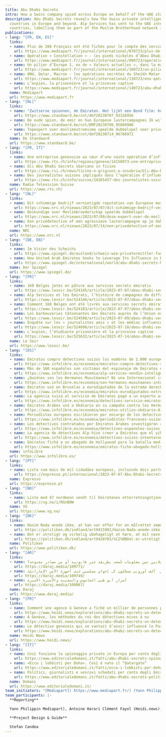 ```yaml
---
title: Abu Dhabi Secrets
intro: How a Swiss company spied across Europe on behalf of the UAE state.
description: Abu Dhabi Secrets reveals how the Swiss private intelligence company Alp Services has been contracted by the UAE government to spy on citizens of 18 
  countries in Europe and beyond. Alp Services has sent to the UAE intelligence services the names of more than 1000 individuals and 400 organizations in 18 European 
  countries, labelling them as part of the Muslim Brotherhood network in Europe.
publications:
- lang: "[FR, EN, ES]"
  links:
  - name: Plus de 200 Français ont été fichés pour le compte des services secrets des Émirats arabes unis
    url: https://www.mediapart.fr/journal/international/070723/plus-de-200-francais-ont-ete-fiches-pour-le-compte-des-services-secrets-des-emirats-arabes-unis
  - name: Opération « Constellation » - les pieds nickelés d’Abou Dhabi à Bruxelles
    url: https://www.mediapart.fr/journal/international/090723/operation-constellation-les-pieds-nickeles-d-abou-dhabi-bruxelles
  - name: Un pilier d’Europe 1, ex de « Valeurs actuelles », dans la main des barbouzes des Émirats
    url: https://www.mediapart.fr/journal/international/100723/un-pilier-d-europe-1-ex-de-valeurs-actuelles-dans-la-main-des-barbouzes-des-emirats
  - name: ONU, Qatar, Macron - les opérations secrètes du Sheikh Matar, agent des Émirats
    url: https://www.mediapart.fr/journal/international/130723/onu-qatar-macron-les-operations-secretes-du-sheikh-matar-agent-des-emirats
  - name: L’espion, la prisonnière et la princesse captive
    url: https://www.mediapart.fr/journal/international/140723/abu-dhabi-secrets-l-espion-la-prisonniere-et-la-princesse-captive     
  name: Mediapart
  url: https://www.mediapart.fr
- lang: "[NL]"
  links:
  - name: "Zwitserse spionnen, de Emiraten. Het lijkt een Bond film: hoe bekende Belgen onterecht op de watchlist van de emirs kwamen"
    url: https://www.standaard.be/cnt/dmf20230707_93326956
  - name: De oude spion, de emir en hun Europese lastercampagnes Ik wilde naar Genève rijden om hen allemaal te vermoorden
    url: https://www.standaard.be/cnt/DMF20230706_95804908
  - name: Topexpert over moslimextremisme speelde dubbelspel voor privéspionnen
    url: https://www.standaard.be/cnt/dmf20230714_96766972
  name: De Standaard
  url: https://www.standaard.be/
- lang: "[FR, IT]"
  links:
  - name: Une entreprise genevoise au cœur d’une vaste opération d’influence des Emirats arabes unis
    url: https://www.rts.ch/info/regions/geneve/14158973-une-entreprise-genevoise-au-cur-dune-vaste-operation-dinfluence-des-emirats-arabes-unis.html
  - name: Gli Abu Dhabi Secrets sbarcano in Ticino
    url: https://www.rsi.ch/news/ticino-e-grigioni-e-insubria/Gli-Abu-Dhabi-Secrets-sbarcano-in-Ticino-16379059.html
  - name: Des journalistes suisses impliqués dans l’opération d’influence des Emirats arabes unis
    url: https://www.rts.ch/info/suisse/14165457-des-journalistes-suisses-impliques-dans-loperation-dinfluence-des-emirats-arabes-unis.html    
  name: Radio Television Suisse
  url: https://www.rts.ch/
- lang: "[NL]"
  links:
  - name: Dit schimmige bedrijf vernietigde reputaties van Europese moslims
    url: https://www.nrc.nl/nieuws/2023/07/07/dit-schimmige-bedrijf-vernietigde-met-succes-de-reputaties-van-europese-moslims-a4169074
  - name: Deskundige over Moslim­broederschap speelde dubbelspel
    url: https://www.nrc.nl/nieuws/2023/07/09/deze-expert-over-de-moslimbroeders-speelde-dubbelspel-a4169201
  - name: Een privédetective of een agressieve lastercampagne op je dak, omdat je kritiek had op de Emiraten
    url: https://www.nrc.nl/nieuws/2023/07/14/een-privedetective-of-een-agressieve-lastercampagne-op-je-dak-omdat-je-kritiek-had-op-de-emiraten-a4169701
  name: NRC
  url: https://www.nrc.nl
- lang: "[DE, EN]"
  links:
  - name: Im Visier des Scheichs
    url: https://www.spiegel.de/ausland/schweiz-wie-privatermittler-fuer-die-vereinigten-arabischen-emirate-in-europa-politik-beeinflussten-a-a23274f9-2a23-4216-97f6-9438021f3232?d=1688724147&sara_ecid=app_upd_xDl6zCyJhGEY9I3axx5s5LM6z4xunp&sara_ref=re-so-app-sh
  - name: How United Arab Emirates Seeks to Leverage Its Influence in Europe
    url: https://www.spiegel.de/international/world/abu-dhabi-secrets-how-qatar-seeks-to-leverage-its-influence-in-europe-a-d0058776-2806-464d-9e0b-1fd3b6a07282
  name: Der Spiegel
  url: https://www.spiegel.de/
- lang: "[FR]"
  links:
  - name: 160 Belges jetés en pâture aux services secrets émiratis
    url: https://www.lesoir.be/524145/article/2023-07-07/abou-dhabi-secrets-160-belges-jetes-en-pature-aux-services-secrets-emiratis
  - name: Alp Services et les Emirats, l’histoire de campagnes de diffamation à plusieurs millions
    url: https://www.lesoir.be/524146/article/2023-07-07/abou-dhabi-secrets-alp-services-et-les-emirats-lhistoire-de-campagnes-de  
  - name: Comment 160 Belges ont été livrés aux services secrets émiratis
    url: https://www.lesoir.be/524183/article/2023-07-07/abou-dhabi-secrets-comment-160-belges-ont-ete-livres-aux-services-secrets
  - name: Les barbouzeries tâtonnantes des Émirats auprès de l’Union européenne
    url: https://www.lesoir.be/524508/article/2023-07-09/abou-dhabi-secrets-les-barbouzeries-tatonnantes-des-emirats-aupres-de-lunion
  - name: Enquête sur les « journalistes amis » et les médias influencés
    url: https://www.lesoir.be/524690/article/2023-07-10/abou-dhabi-secrets-enquete-sur-les-journalistes-amis-et-les-medias-influences
  - name: L’espion, l’étudiante prisonnière et la princesse captive
    url: https://www.lesoir.be/525632/article/2023-07-14/abou-dhabi-secrets-lespion-letudiante-prisonniere-et-la-princesse-captive
  name: Le Soir
  url: https://www.lesoir.be/  
- lang: "[ES]"
  links:
  - name: Emiratos compro detectives suizos los nombres de 1.000 europeos senalados sin pruebas como islamistas radicales
    url: https://www.infolibre.es/economia/emiratos-compro-detectives-suizos-nombres-1-000-europeos-senalados-pruebas-islamistas-radicales_1_1542621.html
  - name: Más de 160 españoles son víctimas del espionaje de Emiratos en busca de extremistas islámicos
    url: https://www.infolibre.es/economia/alp-services-vendio-inteligencia-emiratos-nombres-162-espanoles-asociados-pruebas-hermanos-musulmanes_1_1541592.html
  - name: ¿Quiénes son los Hermanos Musulmanes? Ni una Internacional islámica ni la semilla del yihadismo
    url: https://www.infolibre.es/economia/son-hermanos-musulmanes-internacional-islamica-semilla-yihadismo_1_1541041.html
  - name: Emiratos usó en Bruselas a eurodiputados de la extrema derecha para su guerra de influencias contra Catar
    url: https://www.infolibre.es/economia/emiratos-eurodiputados-extrema-derecha-campana-lobby-catar-bruselas_1_1544459.html
  - name: La agencia suiza al servicio de Emiratos pagó a un experto asesor de gobiernos por señalar a radicales islámicos
    url: https://www.infolibre.es/economia/detectives-servicio-emiratos-pagaron-prestigioso-experto-internacional-senalar-supuestos-radicales-islamicos_1_1545191.html
  - name: Emiratos Árabes usó a Okdiario en su campaña contra los Hermanos Musulmanes
    url: https://www.infolibre.es/economia/emiratos-utilizo-okdiario-difundir-espana-informaciones-campana-hermanos-musulmanes_1_1545062.html
  - name: Periodistas europeos escribieron por encargo de los detectives al servicio de Emiratos
    url: https://www.infolibre.es/economia/periodistas-franceses-suizos-escribieron-encargo-detectives-suizos-servicio-emiratos_1_1546051.html
  - name: Los detectives contratados por Emiratos Árabes investigaron al corresponsal de 'El Mundo' en Egipto
    url: https://www.infolibre.es/economia/detectives-espanoles-suizos-investigaron-corresponsal-mundo-egipto-encargo-emiratos_1_1547108.html
  - name: La agencia de detectives Alp hizo creer a Emiratos que el yihadismo ha reemplazado a ETA en el País Vasco
    url: https://www.infolibre.es/economia/detectives-suizos-intentaron-convencer-emiratos-terrorismo-yihadista-reemplazado-eta-pais-vasco_1_1548097.html
  - name: Emiratos fichó a un abogado de Hollywood para la batalla mediática contra la princesa Latifa y una joven prisionera
    url: https://www.infolibre.es/economia/emiratos-ficho-abogado-hollywood-dar-batalla-mediatica-princesa-latifa-estudiante-encarcelada_1_1550179.html
  name: infoLibre
  url: https://www.infolibre.es/
- lang: "[PT]"
  links:
  - name: Lista com mais de mil cidadãos europeus, incluindo dois portugueses, foi entregue aos serviços secretos dos EAU
    url: https://expresso.pt/internacional/2023-07-07-Abu-Dhabi-Secrets-lista-com-mais-de-mil-cidadaos-europeus-incluindo-dois-portugueses-foi-entregue-aos-servicos-secretos-dos-EAU-8cc34b06
  name: Expresso
  url: https://expresso.pt
- lang: "[NO]"
  links:
  - name: Liste med 47 nordmenn sendt til Emiratenes etterretningstjeneste
    url: https://vg.no/i/RGnB0W
  name: VG
  url: https://www.vg.no/
- lang: "[DK]"
  links:
  - name: Hazim Nada anede ikke, at han var offer for en målrettet smædekampagne
    url: https://politiken.dk/indland/art9415902/Hazim-Nada-anede-ikke-at-han-var-offer-for-en-m%C3%A5lrettet-sm%C3%A6dekampagne
  - name: Det er utroligt og virkelig ubehageligt at høre, at mit navn optræder. Men det overrasker mig ikke
    url: https://politiken.dk/indland/art9420703/%C2%BBDet-er-utroligt-og-virkelig-ubehageligt-at-h%C3%B8re-at-mit-navn-optr%C3%A6der.-Men-det-overrasker-mig-ikke%C2%AB  
  name: Politiken
  url: https://www.politiken.dk/
- lang: "[AR]"
  links:
  - name: كيف دفعت أبو ظبي الملايين ثمن معلومات جُمعت بطريقة غير قانونية أو من مصادر مفتوحة؟
    url: https://daraj.media/109771/
  - name: أسرار أبو ظبي  ألف أوروبي مسجّلون كـ إخوان مسلمين لدى أجهزة الأمن الإماراتيّة
    url: https://daraj.media/109749/
  - name: أسرار أبو ظبي الجاسوس والسجينة والأميرة الأسيرة
    url: https://daraj.media/109967/
  name: Daraj
  url: https://www.daraj.media/
- lang: "[FR]"
  links:
  - name: Comment une agence à Genève a fiché un millier de personnes pour les services secrets émiratis
    url: https://www.heidi.news/explorations/abu-dhabi-secrets-un-detective-genevois-au-service-des-emirats/comment-une-agence-a-geneve-a-fiche-un-millier-de-personnes-pour-les-services-secrets-emiratis
  - name: A Genève, les méthodes du roi des détectives mises à nu
    url: https://www.heidi.news/explorations/abu-dhabi-secrets-un-detective-genevois-au-service-des-emirats/a-geneve-les-methodes-du-roi-des-detectives-mises-a-nu-exclusif
  - name: Le détective genevois qui se vantait d’avoir influencé le Parlement européen
    url: https://www.heidi.news/explorations/abu-dhabi-secrets-un-detective-genevois-au-service-des-emirats/le-detective-genevois-qui-se-vantait-d-avoir-influence-le-parlement-europeen
  name: Heidi News
  url: https://www.heidi.news/
- lang: "[IT]"
  links:
  - name: Così funziona lo spionaggio privato in Europa per conto degli Emirati
    url: https://www.editorialedomani.it/fatti/abu-dhabi-secrets-spionaggio-privato-emirati-kisjunx6
  - name: «Ecco i lobbisti per Doha». Così è nato il “Qatargate”
    url: https://www.editorialedomani.it/fatti/ecco-i-lobbisti-per-doha-cosi-e-nato-il-qatargate-dnp7rajx
  - name: Politici, giornalisti e vescovi schedati per conto degli Emirati Arabi
    url: https://www.editorialedomani.it/fatti/abu-dhabi-secrets-politici-giornalisti-e-vescovi-schedati-per-conto-degli-emirati-arabi-tfr7lzjj
  name: Domani
  url: https://www.editorialedomani.it/
team_initiators: "[Mediapart]( https://www.mediapart.fr/) (Yann Philippin)."
team_participants: |-
  **Reporting**

  Yann Philippin Mediapart), Antoine Harari Clément Fayol (Heidi.news), Kasper Goethals and Nikolas Vanhecke (De Standaard), Marc Menichini(Radio Television Suisse), Micael Pereira (Expresso), Stefano Vergine (Domani), Louis Coulart (Le Soir), Wilmer Heck and Andreas Kouwenhoven (NRC), Muriel Kalisch, Monika Bolliger, Rafael Buschmann, Nicola Naber, Sven Becker (DER SPIEGEL), Begona Ramirez (infoLibre), Morten Skjoldager (Politiken), Hazem Al-Amin and Ammar Al-Mamoun (Daraj), Natalia M. (EIC).

  **Project Design & Guide**

  Stefan Candea
---
```

